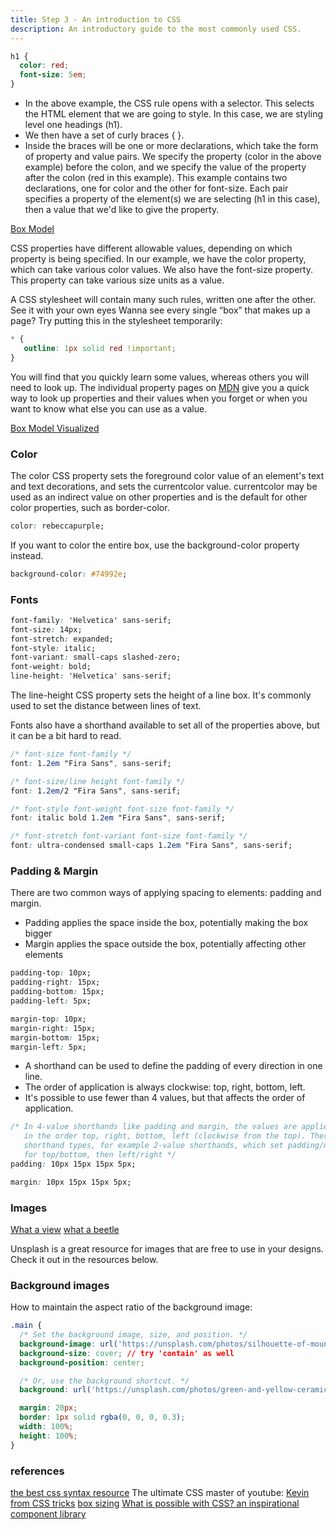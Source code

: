 ```yaml
---
title: Step 3 - An introduction to CSS
description: An introductory guide to the most commonly used CSS.
---
```


```css
h1 {
  color: red;
  font-size: 5em;
}
```

- In the above example, the CSS rule opens with a selector. This selects the HTML element that we are going to style. In this case, we are styling level one headings (h1).
- We then have a set of curly braces { }.
- Inside the braces will be one or more declarations, which take the form of property and value pairs. We specify the property (color in the above example) before the colon, and we specify the value of the property after the colon (red in this example).
This example contains two declarations, one for color and the other for font-size. Each pair specifies a property of the element(s) we are selecting (h1 in this case), then a value that we'd like to give the property.

[Box Model](https://i0.wp.com/css-tricks.com/wp-content/uploads/2021/02/thebox.png?w=570&ssl=1)

CSS properties have different allowable values, depending on which property is being specified. In our example, we have the color property, which can take various color values. We also have the font-size property. This property can take various size units as a value.

A CSS stylesheet will contain many such rules, written one after the other.
See it with your own eyes
Wanna see every single “box” that makes up a page? Try putting this in the stylesheet temporarily:

```css
* {
   outline: 1px solid red !important;
}
```

You will find that you quickly learn some values, whereas others you will need to look up. The individual property pages on [MDN](https://developer.mozilla.org/en-US/docs/Learn/CSS/First_steps/What_is_CSS) give you a quick way to look up properties and their values when you forget or when you want to know what else you can use as a value.

[Box Model Visualized](https://i0.wp.com/css-tricks.com/wp-content/uploads/2021/02/all-is-a-box.jpg?w=570&ssl=1)

### Color

The color CSS property sets the foreground color value of an element's text and text decorations, and sets the currentcolor value. currentcolor may be used as an indirect value on other properties and is the default for other color properties, such as border-color.

```css
color: rebeccapurple;
```

If you want to color the entire box, use the background-color property instead.

```css
background-color: #74992e;
```

### Fonts

```css
font-family: 'Helvetica' sans-serif;
font-size: 14px; 
font-stretch: expanded;
font-style: italic;
font-variant: small-caps slashed-zero;
font-weight: bold;
line-height: 'Helvetica' sans-serif;
```

The line-height CSS property sets the height of a line box.
It's commonly used to set the distance between lines of text.

Fonts also have a shorthand available to set all of the properties above, but it can be a bit hard to read.

```css
/* font-size font-family */
font: 1.2em "Fira Sans", sans-serif;

/* font-size/line height font-family */
font: 1.2em/2 "Fira Sans", sans-serif;

/* font-style font-weight font-size font-family */
font: italic bold 1.2em "Fira Sans", sans-serif;

/* font-stretch font-variant font-size font-family */
font: ultra-condensed small-caps 1.2em "Fira Sans", sans-serif;
```

### Padding & Margin

There are two common ways of applying spacing to elements: padding and margin.

- Padding applies the space inside the box, potentially making the box bigger
- Margin applies the space outside the box, potentially affecting other elements

```css
padding-top: 10px;
padding-right: 15px;
padding-bottom: 15px;
padding-left: 5px;

margin-top: 10px;
margin-right: 15px;
margin-bottom: 15px;
margin-left: 5px;
```

- A shorthand can be used to define the padding of every direction in one line.
- The order of application is always clockwise: top, right, bottom, left.
- It's possible to use fewer than 4 values, but that affects the order of application.

```css
/* In 4-value shorthands like padding and margin, the values are applied
   in the order top, right, bottom, left (clockwise from the top). There are also other
   shorthand types, for example 2-value shorthands, which set padding/margin
   for top/bottom, then left/right */
padding: 10px 15px 15px 5px;

margin: 10px 15px 15px 5px;
```

### Images

[What a view](https://unsplash.com/photos/silhouette-of-mountains-next-to-body-of-water-2-MmXpeN8YE)
[what a beetle](https://unsplash.com/photos/green-and-yellow-ceramic-vase-HfhjNA0TYYU)

Unsplash is a great resource for images that are free to use in your designs.
Check it out in the resources below.

### Background images

How to maintain the aspect ratio of the background image:

```css
.main {
  /* Set the background image, size, and position. */
  background-image: url('https://unsplash.com/photos/silhouette-of-mountains-next-to-body-of-water-2-MmXpeN8YE');
  background-size: cover; // try 'contain' as well
  background-position: center;

  /* Or, use the background shortcut. */
  background: url('https://unsplash.com/photos/green-and-yellow-ceramic-vase-HfhjNA0TYYU') center/cover;

  margin: 20px;
  border: 1px solid rgba(0, 0, 0, 0.3);
  width: 100%;
  height: 100%;
}

```

### references

[the best css syntax resource](https://developer.mozilla.org/en-US/docs/Web/CSS/Reference)
The ultimate CSS master of youtube: [Kevin from CSS tricks](https://youtube.com/watch?v=UWFrl79092w)
[box sizing](https://css-tricks.com/almanac/properties/b/box-sizing/)
[What is possible with CSS? an inspirational component library](https://ui.aceternity.com/components/evervault-card)
